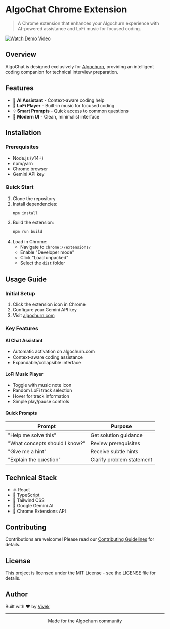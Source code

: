 # AlgoChat Chrome Extension

> A Chrome extension that enhances your Algochurn experience with AI-powered assistance and LoFi music for focused coding.

[![Watch Demo Video](https://img.shields.io/badge/Watch-Demo-blue)](https://www.loom.com/share/326edde2e3be4057a6cd4988565046b1?sid=5575a734-5456-4f51-8b5f-c0c34b9895ca)

## Overview

AlgoChat is designed exclusively for [Algochurn](https://www.algochurn.com), providing an intelligent coding companion for technical interview preparation.

## Features

- 🤖 **AI Assistant** - Context-aware coding help
- 🎵 **LoFi Player** - Built-in music for focused coding
- 💡 **Smart Prompts** - Quick access to common questions
- 🎨 **Modern UI** - Clean, minimalist interface

## Installation

### Prerequisites

- Node.js (v14+)
- npm/yarn
- Chrome browser
- Gemini API key

### Quick Start

1. Clone the repository
2. Install dependencies:
   ```bash
   npm install
   ```
3. Build the extension:
   ```bash
   npm run build
   ```
4. Load in Chrome:
   - Navigate to `chrome://extensions/`
   - Enable "Developer mode"
   - Click "Load unpacked"
   - Select the `dist` folder

## Usage Guide

### Initial Setup

1. Click the extension icon in Chrome
2. Configure your Gemini API key
3. Visit [algochurn.com](https://www.algochurn.com)

### Key Features

#### AI Chat Assistant
- Automatic activation on algochurn.com
- Context-aware coding assistance
- Expandable/collapsible interface

#### LoFi Music Player
- Toggle with music note icon
- Random LoFi track selection
- Hover for track information
- Simple play/pause controls

#### Quick Prompts
| Prompt | Purpose |
|--------|---------|
| "Help me solve this" | Get solution guidance |
| "What concepts should I know?" | Review prerequisites |
| "Give me a hint" | Receive subtle hints |
| "Explain the question" | Clarify problem statement |

## Technical Stack

- ⚛️ React
- 📘 TypeScript
- 🎨 Tailwind CSS
- 🤖 Google Gemini AI
- 🔌 Chrome Extensions API

## Contributing

Contributions are welcome! Please read our [Contributing Guidelines](CONTRIBUTING.md) for details.

## License

This project is licensed under the MIT License - see the [LICENSE](LICENSE) file for details.

## Author

Built with ❤️ by [Vivek](https://x.com/devloperVivek)

---

<p align="center">
  Made for the Algochurn community
</p>